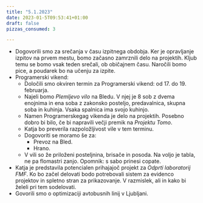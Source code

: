```yaml
---
title: "5.1.2023"
date: 2023-01-5T09:53:41+01:00
draft: false
pizzas_consumed: 3

---
```


- Dogovorili smo za srečanja v času izpitnega obdobja. Ker je opravljanje izpitov na prvem mestu, bomo začasno zamrznili delo na projektih. Kljub temu se bomo vsak teden srečali, ob običajnem času. Naročili bomo pice, a poudarek bo na učenju za izpite.
- Programerski vikend:
  - Določili smo okviren termin za Programerski vikend: od 17. do 19. februarja. 
  - Najeli bomo *Plemljevo vilo* na Bledu. V njej je 8 sob z dvema enojnima in ena soba z zakonsko posteljo, predavalnica, skupna soba in kuhinja. Vsaka spalnica ima svojo kuhinjo. 
  - Namen Programerskegag vikenda je delo na projektih. Posebno dobro bi bilo, če bi napravili večji premik na *Projektu Tomo*.
  - Katja bo preverila razpoložljivost vile v tem terminu. 
  - Dogovoriti se moramo še za:
    - Prevoz na Bled.
    - Hrano.
  - V vili so že priloženi posteljnina, brisače in posoda. Na voljo je tabla, ne pa flomastri zanjo. Opomnik: s sabo prinesi copate.
- Katja je predstavila potencialen prihajajoč projekt za *Odprti laboratorij FMF*. Ko bo začel delovati bodo potrebovali sistem za evidenco projektov in spletno stran za prikazovanje. V razmislek, ali in kako bi želeli pri tem sodelovati.
- Govorili smo o optimizaciji avtobusnih linij v Ljubljani.
